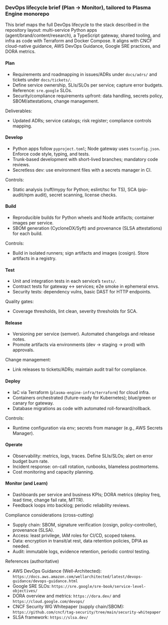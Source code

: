 ### DevOps lifecycle brief (Plan → Monitor), tailored to Plasma Engine monorepo

This brief maps the full DevOps lifecycle to the stack described in the repository layout: multi-service Python apps (agent/brand/content/research), a TypeScript gateway, shared tooling, and infra as code with Terraform and Docker Compose. It aligns with CNCF cloud-native guidance, AWS DevOps Guidance, Google SRE practices, and DORA metrics.

#### Plan
- Requirements and roadmapping in issues/ADRs under `docs/adrs/` and tickets under `docs/tickets/`.
- Define service ownership, SLIs/SLOs per service; capture error budgets. Reference: `sre.google` SLOs.
- Security/compliance requirements upfront: data handling, secrets policy, SBOM/attestations, change management.

Deliverables:
- Updated ADRs; service catalogs; risk register; compliance controls mapping.

#### Develop
- Python apps follow `pyproject.toml`; Node gateway uses `tsconfig.json`. Enforce code style, typing, and tests.
- Trunk-based development with short-lived branches; mandatory code reviews.
- Secretless dev: use environment files with a secrets manager in CI.

Controls:
- Static analysis (ruff/mypy for Python; eslint/tsc for TS), SCA (pip-audit/npm audit), secret scanning, license checks.

#### Build
- Reproducible builds for Python wheels and Node artifacts; container images per service.
- SBOM generation (CycloneDX/Syft) and provenance (SLSA attestations) for each build.

Controls:
- Build in isolated runners; sign artifacts and images (cosign). Store artifacts in a registry.

#### Test
- Unit and integration tests in each service’s `tests/`.
- Contract tests for gateway ↔ services; e2e smoke in ephemeral envs.
- Security tests: dependency vulns, basic DAST for HTTP endpoints.

Quality gates:
- Coverage thresholds, lint clean, severity thresholds for SCA.

#### Release
- Versioning per service (semver). Automated changelogs and release notes.
- Promote artifacts via environments (dev → staging → prod) with approvals.

Change management:
- Link releases to tickets/ADRs; maintain audit trail for compliance.

#### Deploy
- IaC via Terraform (`plasma-engine-infra/terraform`) for cloud infra.
- Containers orchestrated (future-ready for Kubernetes); blue/green or canary for gateway.
- Database migrations as code with automated roll-forward/rollback.

Controls:
- Runtime configuration via env; secrets from manager (e.g., AWS Secrets Manager).

#### Operate
- Observability: metrics, logs, traces. Define SLIs/SLOs; alert on error budget burn rate.
- Incident response: on-call rotation, runbooks, blameless postmortems.
- Cost monitoring and capacity planning.

#### Monitor (and Learn)
- Dashboards per service and business KPIs; DORA metrics (deploy freq, lead time, change fail rate, MTTR).
- Feedback loops into backlog; periodic reliability reviews.

Compliance considerations (cross-cutting)
- Supply chain: SBOM, signature verification (cosign, policy-controller), provenance (SLSA).
- Access: least privilege, IAM roles for CI/CD, scoped tokens.
- Data: encryption in transit/at rest, data retention policies, DPIA as needed.
- Audit: immutable logs, evidence retention, periodic control testing.

References (authoritative)
- AWS DevOps Guidance (Well-Architected): `https://docs.aws.amazon.com/wellarchitected/latest/devops-guidance/devops-guidance.html`
- Google SRE SLOs: `https://sre.google/sre-book/service-level-objectives/`
- DORA overview and metrics: `https://dora.dev/` and `https://cloud.google.com/devops/`
- CNCF Security WG Whitepaper (supply chain/SBOM): `https://github.com/cncf/tag-security/tree/main/security-whitepaper`
- SLSA framework: `https://slsa.dev/`

